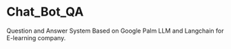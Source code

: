 # Chat_Bot_QA
Question and Answer System Based on Google Palm LLM and Langchain for E-learning company.
